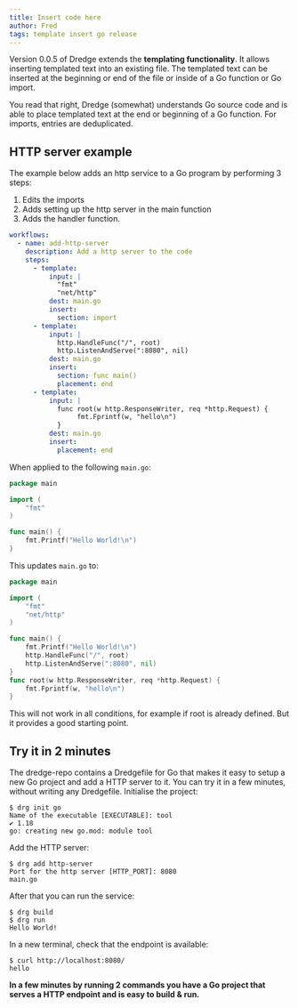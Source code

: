 ```yaml
---
title: Insert code here
author: Fred
tags: template insert go release
---
```


Version 0.0.5 of Dredge extends the **templating functionality**. It allows inserting templated text into an existing file. The templated text can be inserted at the beginning or end of the file or inside of a Go function or Go import.

You read that right, Dredge (somewhat) understands Go source code and is able to place templated text at the end or beginning of a Go function. For imports, entries are deduplicated.

## HTTP server example

The example below adds an http service to a Go program by performing 3 steps:

 1. Edits the imports
 2. Adds setting up the http server in the main function
 3. Adds the handler function.

```yaml
workflows:
  - name: add-http-server
    description: Add a http server to the code
    steps:
      - template:
          input: |
            "fmt"
            "net/http"
          dest: main.go
          insert:
            section: import
      - template:
          input: |
            http.HandleFunc("/", root)
            http.ListenAndServe(":8080", nil)
          dest: main.go
          insert:
            section: func main()
            placement: end
      - template:
          input: |
            func root(w http.ResponseWriter, req *http.Request) {
                 fmt.Fprintf(w, "hello\n")
            }
          dest: main.go
          insert:
            placement: end
```

When applied to the following `main.go`:

```go
package main

import (
	"fmt"
)

func main() {
	fmt.Printf("Hello World!\n")
}
```

This updates `main.go` to:

```go
package main

import (
	"fmt"
	"net/http"
)

func main() {
	fmt.Printf("Hello World!\n")
	http.HandleFunc("/", root)
	http.ListenAndServe(":8080", nil)
}
func root(w http.ResponseWriter, req *http.Request) {
	fmt.Fprintf(w, "hello\n")
}
```

This will not work in all conditions, for example if root is already defined. But it provides a good starting point.

## Try it in 2 minutes

The dredge-repo contains a Dredgefile for Go that makes it easy to setup a new Go project and add a HTTP server to it. You can try it in a few minutes, without writing any Dredgefile. Initialise the project:

```
$ drg init go
Name of the executable [EXECUTABLE]: tool
✔ 1.18
go: creating new go.mod: module tool
```

Add the HTTP server:

```
$ drg add http-server
Port for the http server [HTTP_PORT]: 8080
main.go
```

After that you can run the service:

```
$ drg build
$ drg run
Hello World!
```

In a new terminal, check that the endpoint is available:

```
$ curl http://localhost:8080/
hello
```

**In a few minutes by running 2 commands you have a Go project that serves a HTTP endpoint and is easy to build & run.**
